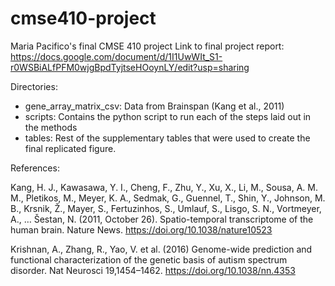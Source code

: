 # cmse410-project
Maria Pacifico's final CMSE 410 project
Link to final project report: https://docs.google.com/document/d/1I1UwWIt_S1-r0WSBiALfPFM0wjgBpdTyjtseHOoynLY/edit?usp=sharing

Directories:
- gene_array_matrix_csv: Data from Brainspan (Kang et al., 2011)
- scripts: Contains the python script to run each of the steps laid out in the methods
- tables: Rest of the supplementary tables that were used to create the final replicated figure.

References:

Kang, H. J., Kawasawa, Y. I., Cheng, F., Zhu, Y., Xu, X., Li, M., Sousa, A. M. M., Pletikos, M.,
Meyer, K. A., Sedmak, G., Guennel, T., Shin, Y., Johnson, M. B., Krsnik, Ž., Mayer, S.,
Fertuzinhos, S., Umlauf, S., Lisgo, S. N., Vortmeyer, A., … Šestan, N. (2011, October 26). Spatio-temporal transcriptome of the human brain. Nature News.  https://doi.org/10.1038/nature10523

Krishnan, A., Zhang, R., Yao, V. et al. (2016) Genome-wide prediction and functional
characterization of the genetic basis of autism spectrum disorder. Nat Neurosci
19,1454–1462. https://doi.org/10.1038/nn.4353
